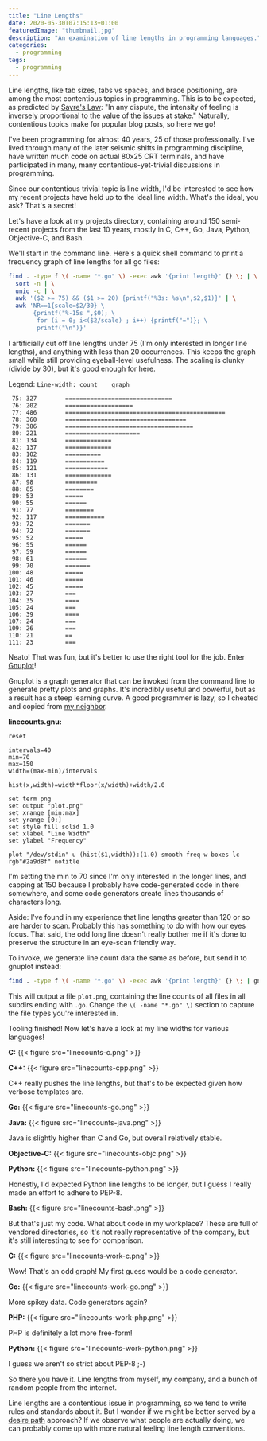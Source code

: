 ```yaml
---
title: "Line Lengths"
date: 2020-05-30T07:15:13+01:00
featuredImage: "thumbnail.jpg"
description: "An examination of line lengths in programming languages."
categories:
  - programming
tags:
  - programming
---
```


Line lengths, like tab sizes, tabs vs spaces, and brace positioning, are among the most contentious topics in programming. This is to be expected, as predicted by [Sayre's Law](https://en.wikipedia.org/wiki/Sayre%27s_law): "In any dispute, the intensity of feeling is inversely proportional to the value of the issues at stake." Naturally, contentious topics make for popular blog posts, so here we go!

I've been programming for almost 40 years, 25 of those professionally. I've lived through many of the later seismic shifts in programming discipline, have written much code on actual 80x25 CRT terminals, and have participated in many, many contentious-yet-trivial discussions in programming.

Since our contentious trivial topic is line width, I'd be interested to see how my recent projects have held up to the ideal line width. What's the ideal, you ask? That's a secret!

Let's have a look at my projects directory, containing around 150 semi-recent projects from the last 10 years, mostly in C, C++, Go, Java, Python, Objective-C, and Bash.

We'll start in the command line. Here's a quick shell command to print a frequency graph of line lengths for all go files:

```bash
find . -type f \( -name "*.go" \) -exec awk '{print length}' {} \; | \
  sort -n | \
  uniq -c | \
  awk '($2 >= 75) && ($1 >= 20) {printf("%3s: %s\n",$2,$1)}' | \
  awk 'NR==1{scale=$2/30} \
       {printf("%-15s ",$0); \
        for (i = 0; i<($2/scale) ; i++) {printf("=")}; \
        printf("\n")}'
```

I artificially cut off line lengths under 75 (I'm only interested in longer line lengths), and anything with less than 20 occurrences. This keeps the graph small while still providing eyeball-level usefulness. The scaling is clunky (divide by 30), but it's good enough for here.

Legend: `Line-width: count    graph`

```
 75: 327        ==============================
 76: 202        ===================
 77: 486        =============================================
 78: 360        ==================================
 79: 386        ====================================
 80: 221        =====================
 81: 134        =============
 82: 137        =============
 83: 102        ==========
 84: 119        ===========
 85: 121        ============
 86: 131        =============
 87: 98         =========
 88: 85         ========
 89: 53         =====
 90: 55         ======
 91: 77         ========
 92: 117        ===========
 93: 72         =======
 94: 72         =======
 95: 52         =====
 96: 55         ======
 97: 59         ======
 98: 61         ======
 99: 70         =======
100: 48         =====
101: 46         =====
102: 45         =====
103: 27         ===
104: 35         ====
105: 24         ===
106: 39         ====
107: 24         ===
109: 26         ===
110: 21         ==
111: 23         ===
```

Neato! That was fun, but it's better to use the right tool for the job. Enter [Gnuplot](http://www.gnuplot.info/)!

Gnuplot is a graph generator that can be invoked from the command line to generate pretty plots and graphs. It's incredibly useful and powerful, but as a result has a steep learning curve. A good programmer is lazy, so I cheated and copied from [my neighbor](http://gnuplot-surprising.blogspot.com/2011/09/statistic-analysis-and-histogram.html).

**linecounts.gnu:**

```gnuplot
reset

intervals=40
min=70
max=150
width=(max-min)/intervals

hist(x,width)=width*floor(x/width)+width/2.0

set term png
set output "plot.png"
set xrange [min:max]
set yrange [0:]
set style fill solid 1.0
set xlabel "Line Width"
set ylabel "Frequency"

plot "/dev/stdin" u (hist($1,width)):(1.0) smooth freq w boxes lc rgb"#2a9d8f" notitle
```

I'm setting the min to 70 since I'm only interested in the longer lines, and capping at 150 because I probably have code-generated code in there somewhere, and some code generators create lines thousands of characters long.

Aside: I've found in my experience that line lengths greater than 120 or so are harder to scan. Probably this has something to do with how our eyes focus. That said, the odd long line doesn't really bother me if it's done to preserve the structure in an eye-scan friendly way.

To invoke, we generate line count data the same as before, but send it to gnuplot instead:

```bash
find . -type f \( -name "*.go" \) -exec awk '{print length}' {} \; | gnuplot linecounts.gnu
```

This will output a file `plot.png`, containing the line counts of all files in all subdirs ending with `.go`. Change the `\( -name "*.go" \)` section to capture the file types you're interested in.

Tooling finished! Now let's have a look at my line widths for various languages!

**C:**
{{< figure src="linecounts-c.png" >}}

**C++:**
{{< figure src="linecounts-cpp.png" >}}

C++ really pushes the line lengths, but that's to be expected given how verbose templates are.

**Go:**
{{< figure src="linecounts-go.png" >}}

**Java:**
{{< figure src="linecounts-java.png" >}}

Java is slightly higher than C and Go, but overall relatively stable.

**Objective-C:**
{{< figure src="linecounts-objc.png" >}}

**Python:**
{{< figure src="linecounts-python.png" >}}

Honestly, I'd expected Python line lengths to be longer, but I guess I really made an effort to adhere to PEP-8.

**Bash:**
{{< figure src="linecounts-bash.png" >}}


But that's just my code. What about code in my workplace? These are full of vendored directories, so it's not really representative of the company, but it's still interesting to see for comparison.

**C:**
{{< figure src="linecounts-work-c.png" >}}

Wow! That's an odd graph! My first guess would be a code generator.

**Go:**
{{< figure src="linecounts-work-go.png" >}}

More spikey data. Code generators again?

**PHP:**
{{< figure src="linecounts-work-php.png" >}}

PHP is definitely a lot more free-form!

**Python:**
{{< figure src="linecounts-work-python.png" >}}

I guess we aren't so strict about PEP-8 ;-)

So there you have it. Line lengths from myself, my company, and a bunch of random people from the internet.

Line lengths are a contentious issue in programming, so we tend to write rules and standards about it. But I wonder if we might be better served by a [desire path](https://en.wikipedia.org/wiki/Desire_path) approach? If we observe what people are actually doing, we can probably come up with more natural feeling line length conventions.
